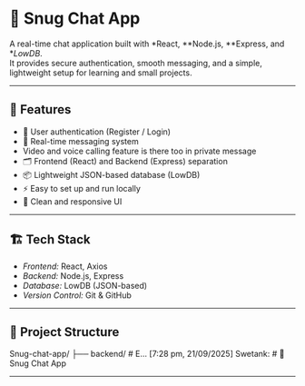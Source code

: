  # 💬 Snug Chat App

A real-time chat application built with *React, **Node.js, **Express, and **LowDB*.  
It provides secure authentication, smooth messaging, and a simple, lightweight setup for learning and small projects.

---

## 🚀 Features
- 🔐 User authentication (Register / Login)  
- 💬 Real-time messaging system
- Video and voice calling feature is there too in private message
- 🗂️ Frontend (React) and Backend (Express) separation  
- 📦 Lightweight JSON-based database (LowDB)  
- ⚡ Easy to set up and run locally  
- 🎨 Clean and responsive UI  

---

## 🏗️ Tech Stack
- *Frontend:* React, Axios  
- *Backend:* Node.js, Express  
- *Database:* LowDB (JSON-based)  
- *Version Control:* Git & GitHub  

---

## 📂 Project Structure
Snug-chat-app/
├── backend/ # E…
[7:28 pm, 21/09/2025] Swetank: # 💬 Snug Chat App


---
